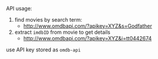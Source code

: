 API usage:

1. find movies by search term:
    - http://www.omdbapi.com/?apikey=XYZ&s=Godfather
2. extract `imdbID` from movie to get details
    - http://www.omdbapi.com/?apikey=XYZ&i=tt0442674

use API key stored as `omdb-api`
